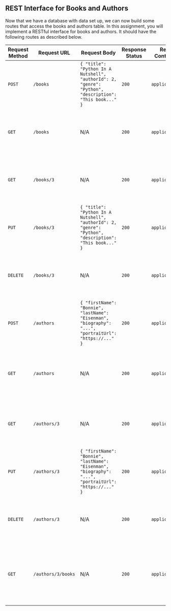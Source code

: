 ## REST Interface for Books and Authors

Now that we have a database with data set up, we can now build some routes that access the books and authors table. In this assignment, you will implement a RESTful interface for books and authors. It should have the following routes as described below.

| Request Method | Request URL        | Request Body                                                                                           | Response Status | Response Content-Type | Response Body                                                                                                                               |
|----------------|--------------------|--------------------------------------------------------------------------------------------------------|-----------------|-----------------------|---------------------------------------------------------------------------------------------------------------------------------------------|
| `POST`         | `/books`           | `{ "title": "Python In A Nutshell", "authorId": 2, "genre": "Python", "description": "This book..." }` | `200`           | `application/json`    | `{ "title": "Python In A Nutshell", "authorId": 2, "genre": "Python", "description": "This book..." }`                                      |
| `GET`          | `/books`           | N/A                                                                                                    | `200`           | `application/json`    | `[{ "title": "Python In A Nutshell", "authorId": 2, "genre": "Python", "description": "This book..." }, ...]`                               |                                            |
| `GET`          | `/books/3`         | N/A                                                                                                    | `200`           | `application/json`    | `{ "title": "Python In A Nutshell", "authorId": 2, "genre": "Python", "description": "This book..." }`                                      |
| `PUT`          | `/books/3`         | `{ "title": "Python In A Nutshell", "authorId": 2, "genre": "Python", "description": "This book..." }` | `200`           | `application/json`    | `{ "title": "Python In A Nutshell", "authorId": 2, "genre": "Python", "description": "This book..." }`                                      |
| `DELETE`       | `/books/3`         | N/A                                                                                                    | `200`           | `application/json`    | `{ "title": "Python In A Nutshell", "authorId": 2, "genre": "Python", "description": "This book..." }`                                      |
| `POST`         | `/authors`         | `{ "firstName": "Bonnie", "lastName": "Eisenman", "biography": "...", "portraitUrl": "https://..." }`  | `200`           | `application/json`    | `{ "firstName": "Bonnie", "lastName": "Eisenman", "biography": "...", "portraitUrl": "https://..." }`                                       |
| `GET`          | `/authors`         | N/A                                                                                                    | `200`           | `application/json`    | `[{ "firstName": "Bonnie", "lastName": "Eisenman", "biography": "...", "portraitUrl": "https://..." }, ...]`                                |                                            |
| `GET`          | `/authors/3`       | N/A                                                                                                    | `200`           | `application/json`    | `{ "firstName": "Bonnie", "lastName": "Eisenman", "biography": "...", "portraitUrl": "https://..." }`                                       |
| `PUT`          | `/authors/3`       | `{ "firstName": "Bonnie", "lastName": "Eisenman", "biography": "...", "portraitUrl": "https://..." }`  | `200`           | `application/json`    | `{ "firstName": "Bonnie", "lastName": "Eisenman", "biography": "...", "portraitUrl": "https://..." }`                                       |
| `DELETE`       | `/authors/3`       | N/A                                                                                                    | `200`           | `application/json`    | `{ "firstName": "Bonnie", "lastName": "Eisenman", "biography": "...", "portraitUrl": "https://..." }`                                       |
| `GET`          | `/authors/3/books` | N/A                                                                                                    | `200`           | `application/json`    | `[{ "title": "Python In A Nutshell", "authorId": 2, "genre": "Python", "description": "This book..." }, ...]` (books that the author wrote) |                                            |
